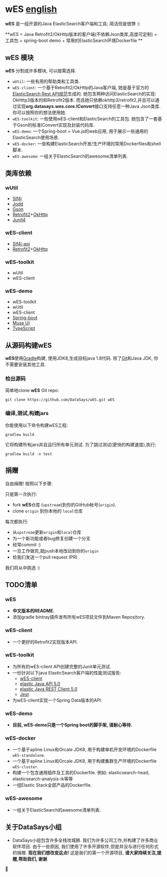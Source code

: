 wES [english](https://github.com/DataSays/wES/blob/master/README.md)
====

**wES** 是一组开源的Java ElasticSearch客户端和工具; 简洁但是很勥 :)

**wES = Java Retrofit2/OkHttp版本的客户端(不依赖Json类库,高度可定制) + 工具包 + spring-boot demo + 常用的ElasticSearch环境Dockerfile **

## wES 模块

**wES** 分割成许多模块, 可以按需选择.
+ `wUtil`: 一些有用的帮助类和工具类.
+ `wES-client`: 一个基于Retrofit2/OkHttp的Java客户端, 她是基于官方的[ElasticSearch Rest API规范](https://github.com/elastic/elasticsearch/tree/master/rest-api-spec)生成的. 她包含两种访问ElasticSearch的实现: OkHttp3版本的和Retrofit2版本. 而且她只依赖okhttp3/retrofit2,并且可以通过实现**org.datasays.wes.core.IConvert**接口支持任意一种Java Json类库. 你可以按照你的想法使用她.
+ `wES-toolkit`: 一些使用wES-client和ElasticSearch的工具包. 她包含了一套基于Gson的标准IConvert实现及封装代码库.
+ `wES-demo`: 一个Spring-boot + Vue.js的web应用, 用于展示一些通用的ElasticSearch使用场景.
+ `wES-docker`: 一些构建ElasticSearch开发/生产环境的常用Dockerfiles和shell脚本.
+ `wES-awesome`: 一组关于ElasticSearch的awesome清单列表.

## 类库依赖
### wUtil
+ [Slf4j](http://www.slf4j.org)
+ [Jodd](http://jodd.org/)
+ [Gson](https://github.com/google/gson)
+ [Retrofit2](https://github.com/square/retrofit)+[OkHttp](https://github.com/square/okhttp)
+ [Junit4](http://junit.org/)

### wES-client
+ [Slf4j-api](http://www.slf4j.org)
+ [Retrofit2](https://github.com/square/retrofit)+[OkHttp](https://github.com/square/okhttp)

### wES-toolkit
+ wUtil
+ wES-client

### wES-demo
+ wES-toolkit
+ wUtil
+ wES-client
+ [Spring-boot](http://projects.spring.io/spring-boot/)
+ [Muse UI](https://github.com/museui/muse-ui)
+ [TypeScript](http://www.typescriptlang.org/)

## 从源码构建wES

**wES**使用[Gradle](http://gradle.org/)构建, 使用JDK8,生成目标java 1.8代码. 除了[Git](http://help.github.com/set-up-git-redirect)和Java JDK, 你不需要安装其他工具.

### 检出源码

简单地clone **wES** Git repo:

    git clone https://github.com/DataSays/wES.git wES

### 编译,测试,构建jars

你能使用以下命令构建wES工程:

    gradlew build

它将构建所有jars并且运行所有单元测试.
为了跳过测试(更快的构建速度),执行:

    gradlew build -x test

## 捐赠

自由捐赠! 按照以下步骤:

只是第一次执行:

+ fork **wES**仓库 (`upstream`)到你的GitHub帐号(`origin`).
+ clone `origin` 到你本地的 `local`仓库

每次都执行:

+ 从`upstream`更新`origin`和`local`仓库
+ 为一个新功能或者bug修复创建一个分支
+ 经常commit :)
+ 一旦工作做完,就push本地改动到你的`origin`
+ 给我们发送一个pull request (PR)

我们将从中挑选 :)

## TODO清单
### wES
+ __中文版本的README.__
+ 添加gradle bintray插件发布所有wES项目文件到Maven Repository.

### wES-client
+ 一个更好的Retrofit2实现版本API.

### wES-toolkit
+ 为所有的wES-client API创建完整的Junit单元测试.
+ 一份针对以下java ElasticSearch客户端的性能测试报告:
    - [wES-client](https://github.com/DataSays/wES)
    - [elastic Java API 5.0](https://www.elastic.co/guide/en/elasticsearch/client/java-api/current/index.html)
    - [elastic Java REST Client 5.0](https://www.elastic.co/guide/en/elasticsearch/client/java-rest/current/index.html)
    - [Jest](https://github.com/searchbox-io/Jest) 
+ 为wES-client实现一个Spring Data版本的API.

### wES-demo
+ **目前, wES-demo只是一个Spring boot的脚手架, 请耐心等待.**

### wES-docker
+ 一个基于apline Linux和Orcale JDK8, 用于构建单机开发环境的Dockerfile `wES-standalone`.
+ 一个基于apline Linux和Orcale JDK8, 用于构建集群生产环境的Dockerfile `wES-cluster`.
+ 构建一个包含通用插件及工具的Dockerfile. 例如: elasticsearch-head, elasticsearch-analysis-ik等等
+ 一组Elastic Stack全部产品的Dockerfile.

### wES-awesome
+ 一组关于ElasticSearch的awesome清单列表.

## 关于DataSays小组
+ DataSays小组包含许多全栈攻城狮. 我们为许多公司工作,并构建了许多商业软件项目. 由于一些原因, 我们使用了许多开源软件,但是并没与进行任何形式的捐赠. **现在我们想改变这点!** 这是我们的第一个开源项目, **请大家持续关注,提醒,帮助我们, 谢谢**.

:rocket: